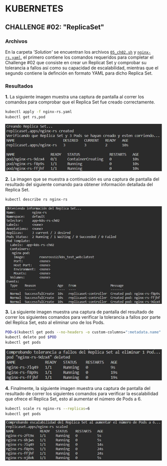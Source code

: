 # KUBERNETES

## CHALLENGE \#02: "ReplicaSet"

### Archivos
En la carpeta *'Solution'* se encuentran los archivos [`05_ch02.sh`](../Solution/05_ch02.sh) y [`nginx-rs.yaml`](../Solution/nginx-rs.yaml), el primero contiene los comandos requeridos para completar el Challenge #02 que consiste en crear un Replicat Set y comprobar su tolerancia a fallos así como su capacidad de escalabilidad, mientras que el segundo contiene la definción en formato YAML para dicho Replica Set.

### Resultados
**1.** La siguiente imagen muestra una captura de pantalla al correr los comandos para comprobar que el Replica Set fue creado correctamente.<br />
```bash
kubectl apply -f nginx-rs.yaml
kubectl get rs,pod
```
![](./images/1-GetRS.jpg)


**2.** La imagen que se muestra a continuación es una captura de pantalla del resultado del siguiente comando para obtener información detallada del Replica Set.<br />
```bash
kubectl describe rs nginx-rs
```
![](./images/2-DescribeRS.jpg)


**3.** La siguiente imagen muestra una captura de pantalla del resultado de correr los siguientes comandos para verificar la tolerancia a fallos por parte del Replica Set, esto al eliminar uno de los Pods.<br />
```bash
POD=$(kubectl get pods --no-headers -o custom-columns=":metadata.name" | head -n 1)
kubectl delete pod $POD
kubectl get pods
```
![](./images/3-FaultTolerance.jpg)


**4.** Finalmente, la siguiente imagen muestra una captura de pantalla del resultado de correr los siguientes comandos para verificar la escalabilidad que ofrece el Replica Set, esto al aumentar el número de Pods a 6.<br />
```bash
kubectl scale rs nginx-rs --replicas=6
kubectl get pods
```
![](./images/4-Scalability.jpg)

